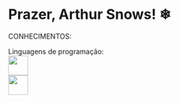 # Prazer, Arthur Snows! ❄

CONHECIMENTOS:

Linguagens de programação:
<br>
<img src="https://cdn.jsdelivr.net/gh/devicons/devicon@latest/icons/c/c-original.svg" width= "40" height= "40" padding= "20"/>
<br>
<img src="https://cdn.jsdelivr.net/gh/devicons/devicon@latest/icons/css3/css3-original.svg" width= "40" height= "40" padding= "20"/>



<!--
**Tuzinho-cn/Tuzinho-cn** is a ✨ _special_ ✨ repository because its `README.md` (this file) appears on your GitHub profile.


Here are some ideas to get you started:

- 🔭 I’m currently working on ...
- 🌱 I’m currently learning ...
- 👯 I’m looking to collaborate on ...
- 🤔 I’m looking for help with ...
- 💬 Ask me about ...
- 📫 How to reach me: ...
- 😄 Pronouns: ...
- ⚡ Fun fact: ...
-->
